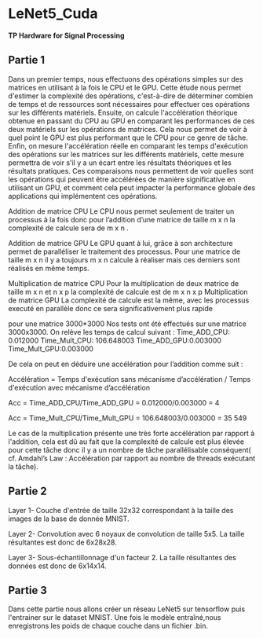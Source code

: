 # LeNet5_Cuda

**TP Hardware for Signal Processing**

## Partie 1

Dans un premier temps, nous effectuons des opérations simples sur des matrices en utilisant à la fois le CPU et le GPU. Cette étude nous permet d'estimer la complexité des opérations, c'est-à-dire de déterminer combien de temps et de ressources sont nécessaires pour effectuer ces opérations sur les différents matériels.
Ensuite, on calcule l'accélération théorique obtenue en passant du CPU au GPU en comparant les performances de ces deux matériels sur les opérations de matrices. Cela nous permet de voir à quel point le GPU est plus performant que le CPU pour ce genre de tâche.
Enfin, on  mesure l'accélération réelle en comparant les temps d'exécution des opérations sur les matrices sur les différents matériels, cette mesure permettra de voir s'il y a un écart entre les résultats théoriques et les résultats pratiques.
Ces comparaisons nous permettent de voir quelles sont les opérations qui peuvent être accélérées de manière significative en utilisant un GPU, et comment cela peut impacter la performance globale des applications qui implémentent ces opérations.

Addition de matrice CPU
Le CPU nous permet seulement de traiter un processus à la fois donc pour l’addition d’une matrice de taille m x n la complexité de calcule sera de m x n . 

Addition de matrice GPU
Le GPU quant à lui, grâce à son architecture permet de paralléliser le traitement des processus. Pour une matrice de taille m x n il y a toujours m x n calcule à réaliser mais ces derniers sont réalisés en même temps.  

Multiplication  de matrice CPU
Pour la multiplication de deux matrice de taille m x n et n x p la complexité de calcule est de m x n x p 
Multiplication  de matrice GPU
La complexité de calcule est la même, avec les processus executé en parallèle donc ce sera significativement plus rapide

pour une matrice 3000*3000
Nos tests ont été effectués sur une matrice 3000x3000. On relève les temps de calcul suivant : 
Time_ADD_CPU: 0.012000
Time_Mult_CPU: 106.648003
Time_ADD_GPU:0.003000
Time_Mult_GPU:0.003000

De cela on peut en déduire une accélération pour l’addition comme suit : 

Accélération = Temps d'exécution sans mécanisme d’accélération / Temps d'exécution avec mécanisme d’accélération 

Acc = Time_ADD_CPU/Time_ADD_GPU = 0.012000/0.003000 = 4

Acc = Time_Mult_CPU/Time_Mult_GPU = 106.648003/0.003000 = 35 549

Le cas de la multiplication présente une très forte accélération par rapport à l'addition, cela est dû au fait que la complexité de calcule est plus élevée pour cette tâche donc il y a un nombre de tâche parallélisable conséquent( cf. Amdahl’s Law : Accélération par rapport au nombre de threads exécutant la tâche).



## Partie 2

Layer 1- Couche d'entrée de taille 32x32 correspondant à la taille des images de la base de donnée MNIST.

Layer 2- Convolution avec 6 noyaux de convolution de taille 5x5. La taille résultantes est donc de 6x28x28.

Layer 3- Sous-échantillonnage d'un facteur 2. La taille résultantes des données est donc de 6x14x14.

## Partie 3

Dans cette partie nous allons créer un réseau LeNet5 sur tensorflow puis l'entrainer sur le dataset MNIST. Une fois le modèle entraîné,nous enregistrons les poids de chaque couche dans un fichier .bin.

